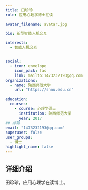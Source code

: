```yaml
---
title: 田珍珍
role: 应用心理学博士在读

avatar_filename: avatar.jpg

bio: 新型智能人机交互

interests:
  - 智能人机交互


social:
  - icon: envelope
    icon_pack: fas
    link: mailto:1473232193@qq.com
organizations:
  - name: 陕西师范大学
    url: "https://snnu.edu.cn"

education:
  courses:
    - course: 心理学硕士
      institution: 陕西师范大学
      year: 2017
## 邮箱
email: "1473232193@qq.com"
superuser: false
user_groups:
  - 博士
highlight_name: false
---
```

## 详细介绍
田珍珍，应用心理学在读博士。

